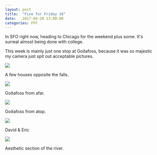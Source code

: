 ```yaml
---
layout: post
title:  "Five for Friday 16"
date:   2017-04-28 13:00:00
categories: FFF
---
```


In SFO right now, heading to Chicago for the weekend plus some. It's surreal almost being done with college.

This week is mainly just one stop at Goðafoss, because it was so majestic my camera just spit out acceptable pictures.

![][Town]

A few houses opposite the falls.

![][Waterfall (Far)]

Goðafoss from afar.

![][Waterfall (Close)]

Goðafoss from atop.

![][David & Eric]

David & Eric

![][River]

Aesthetic section of the river.

[Town]: https://raw.githubusercontent.com/echiou/echiou.github.io-images/master/FFF/FFF16/1.jpg
[Waterfall (Far)]: https://raw.githubusercontent.com/echiou/echiou.github.io-images/master/FFF/FFF16/2.jpg
[Waterfall (Close)]: https://raw.githubusercontent.com/echiou/echiou.github.io-images/master/FFF/FFF16/3.jpg
[David & Eric]: https://raw.githubusercontent.com/echiou/echiou.github.io-images/master/FFF/FFF16/4.jpg
[River]: https://raw.githubusercontent.com/echiou/echiou.github.io-images/master/FFF/FFF16/5.jpg
